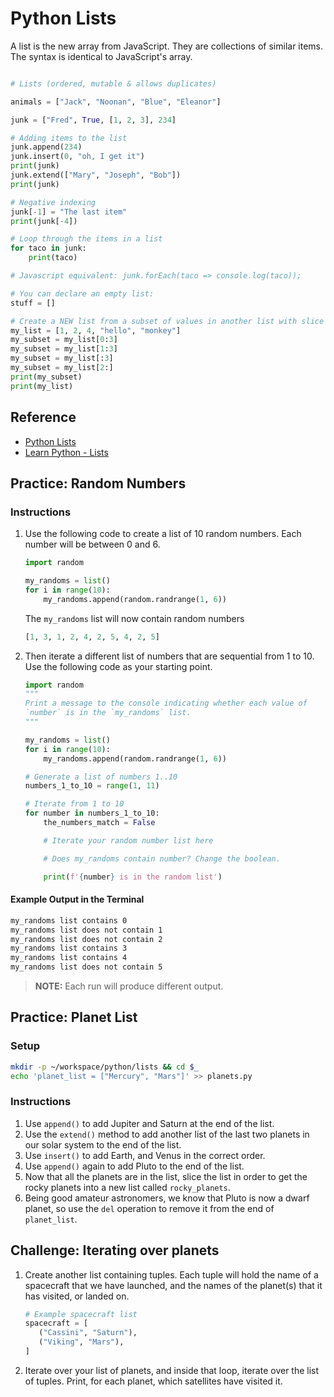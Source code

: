 # Python Lists

A list is the new array from JavaScript. They are collections of similar items. The syntax is identical to JavaScript's array.

```py

# Lists (ordered, mutable & allows duplicates)

animals = ["Jack", "Noonan", "Blue", "Eleanor"]

junk = ["Fred", True, [1, 2, 3], 234]

# Adding items to the list
junk.append(234)
junk.insert(0, "oh, I get it")
print(junk)
junk.extend(["Mary", "Joseph", "Bob"])
print(junk)

# Negative indexing
junk[-1] = "The last item"
print(junk[-4])

# Loop through the items in a list
for taco in junk:
    print(taco)

# Javascript equivalent: junk.forEach(taco => console.log(taco));

# You can declare an empty list:
stuff = []

# Create a NEW list from a subset of values in another list with slice
my_list = [1, 2, 4, "hello", "monkey"]
my_subset = my_list[0:3]
my_subset = my_list[1:3]
my_subset = my_list[:3]
my_subset = my_list[2:]
print(my_subset)
print(my_list)
```

## Reference

* [Python Lists](https://docs.python.org/3.6/tutorial/datastructures.html)
* [Learn Python - Lists](http://www.learnpython.org/en/Lists)

## Practice: Random Numbers

### Instructions

1. Use the following code to create a list of 10 random numbers. Each number will be between 0 and 6.
    ```py
    import random

    my_randoms = list()
    for i in range(10):
        my_randoms.append(random.randrange(1, 6))
    ```

    The `my_randoms` list will now contain random numbers
    ```py
    [1, 3, 1, 2, 4, 2, 5, 4, 2, 5]
    ```

1. Then iterate a different list of numbers that are sequential from 1 to 10. Use the following code as your starting point.

    ```py
    import random
    """
    Print a message to the console indicating whether each value of
    `number` is in the `my_randoms` list.
    """

    my_randoms = list()
    for i in range(10):
        my_randoms.append(random.randrange(1, 6))

    # Generate a list of numbers 1..10
    numbers_1_to_10 = range(1, 11)

    # Iterate from 1 to 10
    for number in numbers_1_to_10:
        the_numbers_match = False

        # Iterate your random number list here

        # Does my_randoms contain number? Change the boolean.

        print(f'{number} is in the random list')
    ```

#### Example Output in the Terminal

```sh
my_randoms list contains 0
my_randoms list does not contain 1
my_randoms list does not contain 2
my_randoms list contains 3
my_randoms list contains 4
my_randoms list does not contain 5
```

> **NOTE:** Each run will produce different output.



## Practice: Planet List

### Setup

```sh
mkdir -p ~/workspace/python/lists && cd $_
echo 'planet_list = ["Mercury", "Mars"]' >> planets.py
```

### Instructions

1. Use `append()` to add Jupiter and Saturn at the end of the list.
1. Use the `extend()` method to add another list of the last two planets in our solar system to the end of the list.
1. Use `insert()` to add Earth, and Venus in the correct order.
1. Use `append()` again to add Pluto to the end of the list.
1. Now that all the planets are in the list, slice the list in order to get the rocky planets into a new list called `rocky_planets`.
1. Being good amateur astronomers, we know that Pluto is now a dwarf planet, so use the `del` operation to remove it from the end of `planet_list`.

## Challenge: Iterating over planets

1. Create another list containing tuples. Each tuple will hold the name of a spacecraft that we have launched, and the names of the planet(s) that it has visited, or landed on.
    ```py
    # Example spacecraft list
    spacecraft = [
       ("Cassini", "Saturn"),
       ("Viking", "Mars"),
    ]
    ```
1. Iterate over your list of planets, and inside that loop, iterate over the list of tuples. Print, for each planet, which satellites have visited it.
